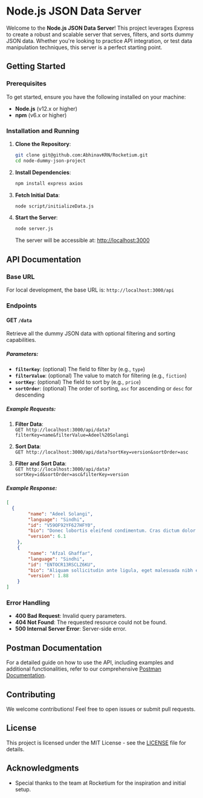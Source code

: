 # Node.js JSON Data Server

Welcome to the **Node.js JSON Data Server**! This project leverages Express to create a robust and scalable server that serves, filters, and sorts dummy JSON data. Whether you're looking to practice API integration, or test data manipulation techniques, this server is a perfect starting point.

## Getting Started

### Prerequisites
To get started, ensure you have the following installed on your machine:
- **Node.js** (v12.x or higher)
- **npm** (v6.x or higher)

### Installation and Running
1. **Clone the Repository**:
   ```sh
   git clone git@github.com:AbhinavKRN/Rocketium.git
   cd node-dummy-json-project
   ```

2. **Install Dependencies**:
   ```sh
   npm install express axios
   ```

3. **Fetch Initial Data**:
   ```sh
   node script/initializeData.js
   ```

4. **Start the Server**:
   ```sh
   node server.js
   ```
   The server will be accessible at: [http://localhost:3000](http://localhost:3000)

## API Documentation

### Base URL
For local development, the base URL is: `http://localhost:3000/api`

### Endpoints

#### GET `/data`
Retrieve all the dummy JSON data with optional filtering and sorting capabilities.

##### Parameters:
- **`filterKey`**: (optional) The field to filter by (e.g., `type`)
- **`filterValue`**: (optional) The value to match for filtering (e.g., `fiction`)
- **`sortKey`**: (optional) The field to sort by (e.g., `price`)
- **`sortOrder`**: (optional) The order of sorting, `asc` for ascending or `desc` for descending

##### Example Requests:
1. **Filter Data**:  
   `GET http://localhost:3000/api/data?filterKey=name&filterValue=Adeel%20Solangi`

2. **Sort Data**:  
   `GET http://localhost:3000/api/data?sortKey=version&sortOrder=asc`

3. **Filter and Sort Data**:  
   `GET http://localhost:3000/api/data?sortKey=id&sortOrder=asc&filterKey=version`

##### Example Response:
```json
[
  {
        "name": "Adeel Solangi",
        "language": "Sindhi",
        "id": "V59OF92YF627HFY0",
        "bio": "Donec lobortis eleifend condimentum. Cras dictum dolor lacinia lectus vehicula rutrum. Maecenas quis nisi nunc. Nam tristique feugiat est vitae mollis. Maecenas quis nisi nunc.",
        "version": 6.1
    },
    {
        "name": "Afzal Ghaffar",
        "language": "Sindhi",
        "id": "ENTOCR13RSCLZ6KU",
        "bio": "Aliquam sollicitudin ante ligula, eget malesuada nibh efficitur et. Pellentesque massa sem, scelerisque sit amet odio id, cursus tempor urna. Etiam congue dignissim volutpat. Vestibulum pharetra libero et velit gravida euismod.",
        "version": 1.88
    }
]
```

### Error Handling
- **400 Bad Request**: Invalid query parameters.
- **404 Not Found**: The requested resource could not be found.
- **500 Internal Server Error**: Server-side error.

## Postman Documentation
For a detailed guide on how to use the API, including examples and additional functionalities, refer to our comprehensive [Postman Documentation](https://www.postman.com/abhinav14379/workspace/rocketium/collection/37350472-9e81d823-d9ca-4964-89fe-a513c00cec53?action=share&creator=37350472).

## Contributing
We welcome contributions! Feel free to open issues or submit pull requests.

## License
This project is licensed under the MIT License - see the [LICENSE](LICENSE) file for details.

## Acknowledgments
- Special thanks to the team at Rocketium for the inspiration and initial setup.
